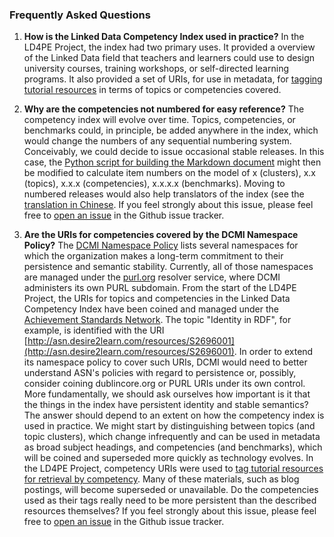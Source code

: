 ### Frequently Asked Questions

1. __How is the Linked Data Competency Index used in practice?__  In the LD4PE Project, the index had two primary uses.  It provided a overview of the Linked Data field that teachers and learners could use to design university courses, training workshops, or self-directed learning programs.  It also provided a set of URIs, for use in metadata, for [tagging tutorial resources](http://explore.dublincore.net/explore-learning-resources-by-competency/) in terms of topics or competencies covered.

2. __Why are the competencies not numbered for easy reference?__  The competency index will evolve over time.  Topics, competencies, or benchmarks could, in principle, be added anywhere in the index, which would change the numbers of any sequential numbering system.  Conceivably, we could decide to issue occasional stable releases.  In this case, the [Python script for building the Markdown document](https://github.com/dcmi/ldci/tree/master/docs/D2695955_to_md.py) might then be modified to calculate item numbers on the model of x (clusters), x.x (topics), x.x.x (competencies), x.x.x.x (benchmarks).  Moving to numbered releases would also help translators of the index (see the [translation in Chinese](http://explore.dublincore.net/wp-content/uploads/sites/2/2015/09/LD4PECompetencyIndex-chinese.pdf).  If you feel strongly about this issue, please feel free to [open an issue](https://github.com/dcmi/ldci/issues) in the Github issue tracker.

3. __Are the URIs for competencies covered by the DCMI Namespace Policy?__ The [DCMI Namespace Policy](http://dublincore.org/documents/dcmi-namespace/) lists several namespaces for which the organization makes a long-term commitment to their persistence and semantic stability.  Currently, all of those namespaces are managed under the [purl.org](http://purl.org) resolver service, where DCMI administers its own PURL subdomain.  From the start of the LD4PE Project, the URIs for topics and competencies in the Linked Data Competency Index have been coined and managed under the [Achievement Standards Network](http://asn.desire2learn.com).  The topic "Identity in RDF", for example, is identified with the URI [http://asn.desire2learn.com/resources/S2696001](http://asn.desire2learn.com/resources/S2696001).  In order to extend its namespace policy to cover such URIs, DCMI would need to better understand ASN's policies with regard to persistence or, possibly, consider coining dublincore.org or PURL URIs under its own control.  More fundamentally, we should ask ourselves how important is it that the things in the index have persistent identity and stable semantics?  The answer should depend to an extent on how the competency index is used in practice.  We might start by distinguishing between topics (and topic clusters), which change infrequently and can be used in metadata as broad subject headings, and competencies (and benchmarks), which will be coined and superseded more quickly as technology evolves.  In the LD4PE Project, competency URIs were used to [tag tutorial resources for retrieval by competency](http://explore.dublincore.net/explore-learning-resources-by-competency/).  Many of these materials, such as blog postings, will become superseded or unavailable.  Do the competencies used as their tags really need to be more persistent than the described resources themselves?  If you feel strongly about this issue, please feel free to [open an issue](https://github.com/dcmi/ldci/issues) in the Github issue tracker.

